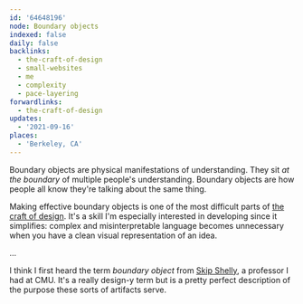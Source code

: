 ```yaml
---
id: '64648196'
node: Boundary objects
indexed: false
daily: false
backlinks:
  - the-craft-of-design
  - small-websites
  - me
  - complexity
  - pace-layering
forwardlinks:
  - the-craft-of-design
updates:
  - '2021-09-16'
places:
  - 'Berkeley, CA'
---
```

Boundary objects are physical manifestations of understanding. They sit *at the boundary* of multiple people's understanding. Boundary objects are how people all know they're talking about the same thing. 

Making effective boundary objects is one of the most difficult parts of [the craft of design](the-craft-of-design.md). It's a skill I'm especially interested in developing since it simplifies: complex and misinterpretable language becomes unnecessary when you have a clean visual representation of an idea.

...

I think I first heard the term *boundary object* from [Skip Shelly](https://hcii.cmu.edu/people/martin-shelly), a professor I had at CMU. It's a really design-y term but is a pretty perfect description of the purpose these sorts of artifacts serve. 
